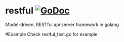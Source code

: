 # restful [![GoDoc](https://godoc.org/github.com/PinIdea/restful?status.svg)](http://godoc.org/github.com/PinIdea/restful)

 Model-driven, RESTful api server framework in golang


#Example
Check restful\_test.go for example
